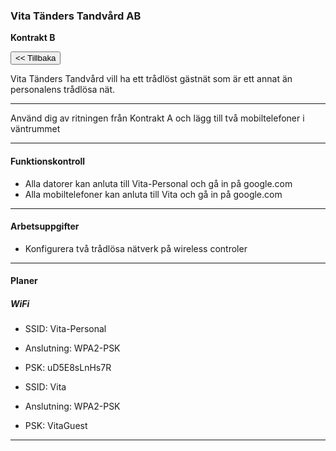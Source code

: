 ### Vita Tänders Tandvård AB
**Kontrakt B**

<button class="btn btn-outline-info" onclick="goTo('kontor_2/kontor_2.md')"><< Tillbaka</button>


Vita Tänders Tandvård vill ha ett trådlöst gästnät som är ett annat än personalens trådlösa nät.

___

Använd dig av ritningen från Kontrakt A och lägg till två mobiltelefoner i väntrummet



___

#### Funktionskontroll
- Alla datorer kan anluta till Vita-Personal och gå in på google.com
- Alla mobiltelefoner kan anluta till Vita och gå in på google.com

___

#### Arbetsuppgifter
- Konfigurera två trådlösa nätverk på wireless controler

___

#### Planer

##### WiFi
- SSID: Vita-Personal
- Anslutning: WPA2-PSK
- PSK: uD5E8sLnHs7R

- SSID: Vita
- Anslutning: WPA2-PSK
- PSK: VitaGuest

___
